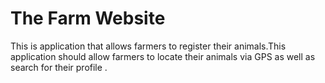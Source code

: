 # The Farm Website
  This is application that allows farmers to register their animals.This application should allow farmers to locate their animals via GPS as well as search for their profile .
